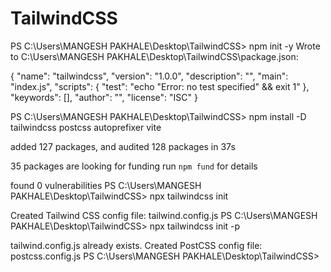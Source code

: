 # TailwindCSS
PS C:\Users\MANGESH PAKHALE\Desktop\TailwindCSS> npm init -y
Wrote to C:\Users\MANGESH PAKHALE\Desktop\TailwindCSS\package.json:

{
  "name": "tailwindcss",
  "version": "1.0.0",
  "description": "",
  "main": "index.js",
  "scripts": {
    "test": "echo \"Error: no test specified\" && exit 1"
  },
  "keywords": [],
  "author": "",
  "license": "ISC"
}


PS C:\Users\MANGESH PAKHALE\Desktop\TailwindCSS> npm install -D tailwindcss postcss autoprefixer vite

added 127 packages, and audited 128 packages in 37s

35 packages are looking for funding
  run `npm fund` for details

found 0 vulnerabilities
PS C:\Users\MANGESH PAKHALE\Desktop\TailwindCSS> npx tailwindcss init

Created Tailwind CSS config file: tailwind.config.js
PS C:\Users\MANGESH PAKHALE\Desktop\TailwindCSS> npx tailwindcss init -p

tailwind.config.js already exists.
Created PostCSS config file: postcss.config.js
PS C:\Users\MANGESH PAKHALE\Desktop\TailwindCSS>
